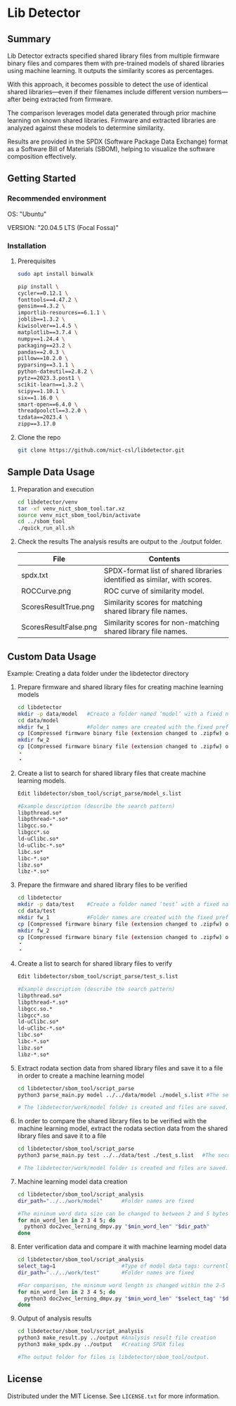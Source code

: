 # Lib Detector

## Summary
Lib Detector extracts specified shared library files from multiple firmware binary files and compares them with pre-trained models of shared libraries using machine learning. It outputs the similarity scores as percentages.

With this approach, it becomes possible to detect the use of identical shared libraries—even if their filenames include different version numbers—after being extracted from firmware.

The comparison leverages model data generated through prior machine learning on known shared libraries. Firmware and extracted libraries are analyzed against these models to determine similarity.

Results are provided in the SPDX (Software Package Data Exchange) format as a Software Bill of Materials (SBOM), helping to visualize the software composition effectively.

## Getting Started
### Recommended environment
OS: "Ubuntu"

VERSION: "20.04.5 LTS (Focal Fossa)"

### Installation
1. Prerequisites
   ```sh
   sudo apt install binwalk
   ```

   ```sh
   pip install \
   cycler==0.12.1 \
   fonttools==4.47.2 \
   gensim==4.3.2 \
   importlib-resources==6.1.1 \
   joblib==1.3.2 \
   kiwisolver==1.4.5 \
   matplotlib==3.7.4 \
   numpy==1.24.4 \
   packaging==23.2 \
   pandas==2.0.3 \
   pillow==10.2.0 \
   pyparsing==3.1.1 \
   python-dateutil==2.8.2 \
   pytz==2023.3.post1 \
   scikit-learn==1.3.2 \
   scipy==1.10.1 \
   six==1.16.0 \
   smart-open==6.4.0 \
   threadpoolctl==3.2.0 \
   tzdata==2023.4 \
   zipp==3.17.0
   ```

2. Clone the repo
   ```sh
   git clone https://github.com/nict-csl/libdetector.git
   ```

## Sample Data Usage
1. Preparation and execution
   ```sh
   cd libdetector/venv
   tar -xf venv_nict_sbom_tool.tar.xz
   source venv_nict_sbom_tool/bin/activate
   cd ../sbom_tool
   ./quick_run_all.sh
   ```
2. Check the results
   The analysis results are output to the ./output folder.

   | File  |  Contents   |
   | -------- | ----------  |
   | spdx.txt | SPDX-format list of shared libraries identified as similar, with scores. |
   | ROCCurve.png | ROC curve of similarity model.  |
   | ScoresResultTrue.png | Similarity scores for matching shared library file names.  |
   | ScoresResultFalse.png | Similarity scores for non-matching shared library file names. |


## Custom Data Usage
Example: Creating a data folder under the libdetector directory
   
1. Prepare firmware and shared library files for creating machine learning models
   ```sh
   cd libdetector
   mkdir -p data/model   #Create a folder named ‘model’ with a fixed name.
   cd data/model
   mkdir fw_1            #Folder names are created with the fixed prefix ‘fw_’.
   cp [Compressed firmware binary file (extension changed to .zipfw) or unzipped firmware binary folder or .so file]　. 
   mkdir fw_2
   cp [Compressed firmware binary file (extension changed to .zipfw) or unzipped firmware binary folder or .so file]　. 
   ・
   ・
   ```

2. Create a list to search for shared library files that create machine learning models.
   ```sh
   Edit libdetector/sbom_tool/script_parse/model_s.list
   
   #Example description (describe the search pattern)　　
   libpthread.so*    
   libpthread-*.so*  
   libgcc.so.*       
   libgcc*.so        
   ld-uClibc.so*     
   ld-uClibc-*.so*   
   libc.so*          
   libc-*.so*        
   libz.so*          
   libz-*.so* 
   ```

3. Prepare the firmware and shared library files to be verified
   ```sh
   cd libdetector
   mkdir -p data/test    #Create a folder named ‘test’ with a fixed name.
   cd data/test
   mkdir fw_1            #Folder names are created with the fixed prefix ‘fw_’.
   cp [Compressed firmware binary file (extension changed to .zipfw) or unzipped firmware binary folder or .so file]　. 
   mkdir fw_2
   cp [Compressed firmware binary file (extension changed to .zipfw) or unzipped firmware binary folder or .so file]　. 
   ・
   ・
   ```

4. Create a list to search for shared library files to verify
   ```sh
   Edit libdetector/sbom_tool/script_parse/test_s.list
   
   #Example description (describe the search pattern)　　
   libpthread.so*    
   libpthread-*.so*  
   libgcc.so.*       
   libgcc*.so        
   ld-uClibc.so*     
   ld-uClibc-*.so*   
   libc.so*          
   libc-*.so*        
   libz.so*          
   libz-*.so* 
   ```

5. Extract rodata section data from shared library files and save it to a file in order to create a machine learning model
   ```sh
   cd libdetector/sbom_tool/script_parse
   python3 parse_main.py model ../../data/model ./model_s.list #The second argument is the folder created in step 1.

   # The libdetector/work/model folder is created and files are saved.
   ```

6. In order to compare the shared library files to be verified with the machine learning model, extract the rodata section data from the shared library files and save it to a file
   ```sh
   cd libdetector/sbom_tool/script_parse
   python3 parse_main.py test ../../data/test ./test_s.list　 #The second argument is the folder created in step 3.

   # The libdetector/work/model folder is created and files are saved.
   ```

7. Machine learning model data creation
   ```sh
   cd libdetector/sbom_tool/script_analysis
   dir_path="../../work/model"      #Folder names are fixed 
   
   #The minimum word data size can be changed to between 2 and 5 bytes for learning.
   for min_word_len in 2 3 4 5; do
     python3 doc2vec_lerning_dmpv.py "$min_word_len" "$dir_path"
   done
   ```

8. Enter verification data and compare it with machine learning model data
   ```sh
   cd libdetector/sbom_tool/script_analysis
   select_tag=1                     #Type of model data tags: currently fixed at 1
   dir_path="../../work/test"       #Folder names are fixed 

   #For comparison, the minimum word length is changed within the 2–5 byte range, consistent with model generation.
   for min_word_len in 2 3 4 5; do
     python3 doc2vec_lerning_dmpv.py "$min_word_len" "$select_tag" "$dir_path" 
   done
   ```

9. Output of analysis results
   ```sh
   cd libdetector/sbom_tool/script_analysis
   python3 make_result.py ../output #Analysis result file creation
   python3 make_spdx.py ../output   #Creating SPDX files

   #The output folder for files is libdetector/sbom_tool/output.
   ```
## License
Distributed under the MIT License. See `LICENSE.txt` for more information.




